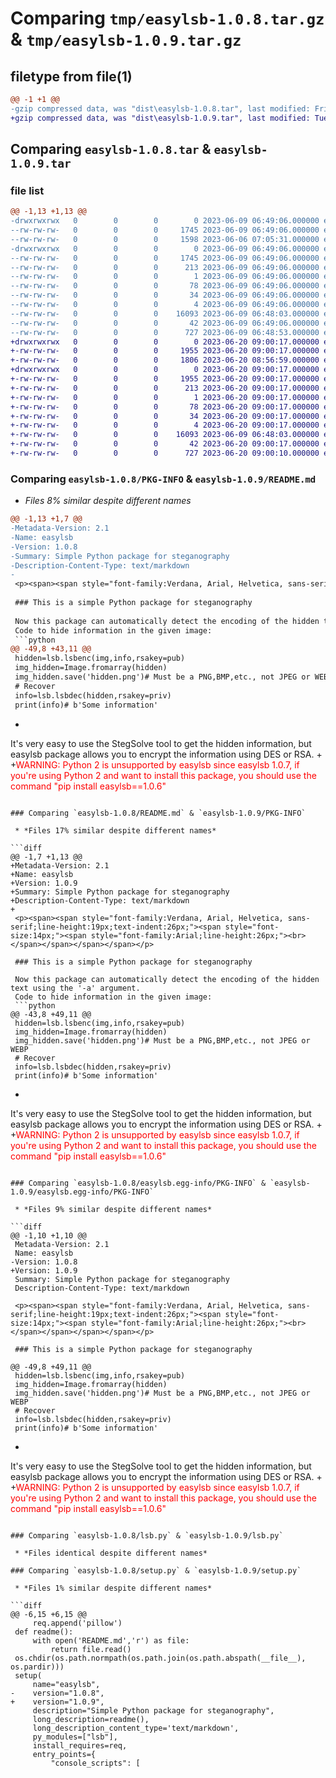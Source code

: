 # Comparing `tmp/easylsb-1.0.8.tar.gz` & `tmp/easylsb-1.0.9.tar.gz`

## filetype from file(1)

```diff
@@ -1 +1 @@
-gzip compressed data, was "dist\easylsb-1.0.8.tar", last modified: Fri Jun  9 06:49:06 2023, max compression
+gzip compressed data, was "dist\easylsb-1.0.9.tar", last modified: Tue Jun 20 09:00:17 2023, max compression
```

## Comparing `easylsb-1.0.8.tar` & `easylsb-1.0.9.tar`

### file list

```diff
@@ -1,13 +1,13 @@
-drwxrwxrwx   0        0        0        0 2023-06-09 06:49:06.000000 easylsb-1.0.8/
--rw-rw-rw-   0        0        0     1745 2023-06-09 06:49:06.000000 easylsb-1.0.8/PKG-INFO
--rw-rw-rw-   0        0        0     1598 2023-06-06 07:05:31.000000 easylsb-1.0.8/README.md
-drwxrwxrwx   0        0        0        0 2023-06-09 06:49:06.000000 easylsb-1.0.8/easylsb.egg-info/
--rw-rw-rw-   0        0        0     1745 2023-06-09 06:49:06.000000 easylsb-1.0.8/easylsb.egg-info/PKG-INFO
--rw-rw-rw-   0        0        0      213 2023-06-09 06:49:06.000000 easylsb-1.0.8/easylsb.egg-info/SOURCES.txt
--rw-rw-rw-   0        0        0        1 2023-06-09 06:49:06.000000 easylsb-1.0.8/easylsb.egg-info/dependency_links.txt
--rw-rw-rw-   0        0        0       78 2023-06-09 06:49:06.000000 easylsb-1.0.8/easylsb.egg-info/entry_points.txt
--rw-rw-rw-   0        0        0       34 2023-06-09 06:49:06.000000 easylsb-1.0.8/easylsb.egg-info/requires.txt
--rw-rw-rw-   0        0        0        4 2023-06-09 06:49:06.000000 easylsb-1.0.8/easylsb.egg-info/top_level.txt
--rw-rw-rw-   0        0        0    16093 2023-06-09 06:48:03.000000 easylsb-1.0.8/lsb.py
--rw-rw-rw-   0        0        0       42 2023-06-09 06:49:06.000000 easylsb-1.0.8/setup.cfg
--rw-rw-rw-   0        0        0      727 2023-06-09 06:48:53.000000 easylsb-1.0.8/setup.py
+drwxrwxrwx   0        0        0        0 2023-06-20 09:00:17.000000 easylsb-1.0.9/
+-rw-rw-rw-   0        0        0     1955 2023-06-20 09:00:17.000000 easylsb-1.0.9/PKG-INFO
+-rw-rw-rw-   0        0        0     1806 2023-06-20 08:56:59.000000 easylsb-1.0.9/README.md
+drwxrwxrwx   0        0        0        0 2023-06-20 09:00:17.000000 easylsb-1.0.9/easylsb.egg-info/
+-rw-rw-rw-   0        0        0     1955 2023-06-20 09:00:17.000000 easylsb-1.0.9/easylsb.egg-info/PKG-INFO
+-rw-rw-rw-   0        0        0      213 2023-06-20 09:00:17.000000 easylsb-1.0.9/easylsb.egg-info/SOURCES.txt
+-rw-rw-rw-   0        0        0        1 2023-06-20 09:00:17.000000 easylsb-1.0.9/easylsb.egg-info/dependency_links.txt
+-rw-rw-rw-   0        0        0       78 2023-06-20 09:00:17.000000 easylsb-1.0.9/easylsb.egg-info/entry_points.txt
+-rw-rw-rw-   0        0        0       34 2023-06-20 09:00:17.000000 easylsb-1.0.9/easylsb.egg-info/requires.txt
+-rw-rw-rw-   0        0        0        4 2023-06-20 09:00:17.000000 easylsb-1.0.9/easylsb.egg-info/top_level.txt
+-rw-rw-rw-   0        0        0    16093 2023-06-09 06:48:03.000000 easylsb-1.0.9/lsb.py
+-rw-rw-rw-   0        0        0       42 2023-06-20 09:00:17.000000 easylsb-1.0.9/setup.cfg
+-rw-rw-rw-   0        0        0      727 2023-06-20 09:00:10.000000 easylsb-1.0.9/setup.py
```

### Comparing `easylsb-1.0.8/PKG-INFO` & `easylsb-1.0.9/README.md`

 * *Files 8% similar despite different names*

```diff
@@ -1,13 +1,7 @@
-Metadata-Version: 2.1
-Name: easylsb
-Version: 1.0.8
-Summary: Simple Python package for steganography
-Description-Content-Type: text/markdown
-
 <p><span><span style="font-family:Verdana, Arial, Helvetica, sans-serif;line-height:19px;text-indent:26px;"><span style="font-size:14px;"><span style="font-family:Arial;line-height:26px;"><br></span></span></span></span></p>
 
 ### This is a simple Python package for steganography
 
 Now this package can automatically detect the encoding of the hidden text using the '-a' argument.
 Code to hide information in the given image:
 ```python
@@ -49,8 +43,11 @@
 hidden=lsb.lsbenc(img,info,rsakey=pub)
 img_hidden=Image.fromarray(hidden)
 img_hidden.save('hidden.png')# Must be a PNG,BMP,etc., not JPEG or WEBP
 # Recover
 info=lsb.lsbdec(hidden,rsakey=priv)
 print(info)# b'Some information'
 ```
+
 It's very easy to use the StegSolve tool to get the hidden information, but easylsb package allows you to encrypt the information using DES or RSA.
+
+<font color="red">WARNING: Python 2 is unsupported by easylsb since easylsb 1.0.7, if you're using Python 2 and want to install this package, you should use the command "pip install easylsb==1.0.6"</font>
```

### Comparing `easylsb-1.0.8/README.md` & `easylsb-1.0.9/PKG-INFO`

 * *Files 17% similar despite different names*

```diff
@@ -1,7 +1,13 @@
+Metadata-Version: 2.1
+Name: easylsb
+Version: 1.0.9
+Summary: Simple Python package for steganography
+Description-Content-Type: text/markdown
+
 <p><span><span style="font-family:Verdana, Arial, Helvetica, sans-serif;line-height:19px;text-indent:26px;"><span style="font-size:14px;"><span style="font-family:Arial;line-height:26px;"><br></span></span></span></span></p>
 
 ### This is a simple Python package for steganography
 
 Now this package can automatically detect the encoding of the hidden text using the '-a' argument.
 Code to hide information in the given image:
 ```python
@@ -43,8 +49,11 @@
 hidden=lsb.lsbenc(img,info,rsakey=pub)
 img_hidden=Image.fromarray(hidden)
 img_hidden.save('hidden.png')# Must be a PNG,BMP,etc., not JPEG or WEBP
 # Recover
 info=lsb.lsbdec(hidden,rsakey=priv)
 print(info)# b'Some information'
 ```
+
 It's very easy to use the StegSolve tool to get the hidden information, but easylsb package allows you to encrypt the information using DES or RSA.
+
+<font color="red">WARNING: Python 2 is unsupported by easylsb since easylsb 1.0.7, if you're using Python 2 and want to install this package, you should use the command "pip install easylsb==1.0.6"</font>
```

### Comparing `easylsb-1.0.8/easylsb.egg-info/PKG-INFO` & `easylsb-1.0.9/easylsb.egg-info/PKG-INFO`

 * *Files 9% similar despite different names*

```diff
@@ -1,10 +1,10 @@
 Metadata-Version: 2.1
 Name: easylsb
-Version: 1.0.8
+Version: 1.0.9
 Summary: Simple Python package for steganography
 Description-Content-Type: text/markdown
 
 <p><span><span style="font-family:Verdana, Arial, Helvetica, sans-serif;line-height:19px;text-indent:26px;"><span style="font-size:14px;"><span style="font-family:Arial;line-height:26px;"><br></span></span></span></span></p>
 
 ### This is a simple Python package for steganography
 
@@ -49,8 +49,11 @@
 hidden=lsb.lsbenc(img,info,rsakey=pub)
 img_hidden=Image.fromarray(hidden)
 img_hidden.save('hidden.png')# Must be a PNG,BMP,etc., not JPEG or WEBP
 # Recover
 info=lsb.lsbdec(hidden,rsakey=priv)
 print(info)# b'Some information'
 ```
+
 It's very easy to use the StegSolve tool to get the hidden information, but easylsb package allows you to encrypt the information using DES or RSA.
+
+<font color="red">WARNING: Python 2 is unsupported by easylsb since easylsb 1.0.7, if you're using Python 2 and want to install this package, you should use the command "pip install easylsb==1.0.6"</font>
```

### Comparing `easylsb-1.0.8/lsb.py` & `easylsb-1.0.9/lsb.py`

 * *Files identical despite different names*

### Comparing `easylsb-1.0.8/setup.py` & `easylsb-1.0.9/setup.py`

 * *Files 1% similar despite different names*

```diff
@@ -6,15 +6,15 @@
     req.append('pillow')
 def readme():
     with open('README.md','r') as file:
         return file.read()
 os.chdir(os.path.normpath(os.path.join(os.path.abspath(__file__), os.pardir)))
 setup(
     name="easylsb",
-    version="1.0.8",
+    version="1.0.9",
     description="Simple Python package for steganography",
     long_description=readme(),
     long_description_content_type='text/markdown',
     py_modules=["lsb"],
     install_requires=req,
     entry_points={
         "console_scripts": [
```

